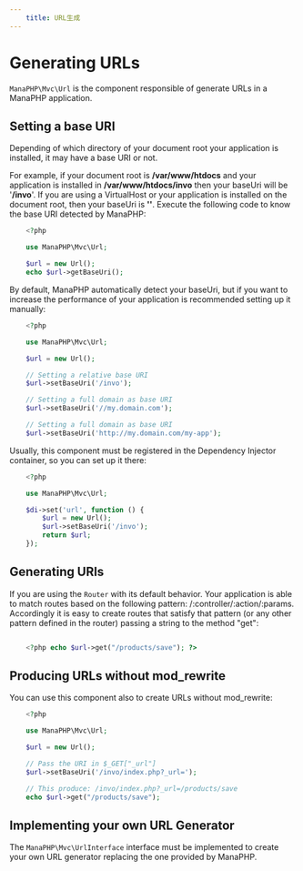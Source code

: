 ```yaml
---
    title: URL生成
---
```


# Generating URLs
`ManaPHP\Mvc\Url` is the component responsible of generate URLs in a ManaPHP application.

## Setting a base URI
Depending of which directory of your document root your application is installed, it may have a base URI or not.

For example, if your document root is **/var/www/htdocs** and your application is installed in **/var/www/htdocs/invo** then your
baseUri will be '**/invo**'. If you are using a VirtualHost or your application is installed on the document root, then your baseUri is **''**.
Execute the following code to know the base URI detected by ManaPHP:

```php
    <?php

    use ManaPHP\Mvc\Url;

    $url = new Url();
    echo $url->getBaseUri();
```
By default, ManaPHP automatically detect your baseUri, but if you want to increase the performance of your application is recommended setting up it manually:

```php
    <?php

    use ManaPHP\Mvc\Url;

    $url = new Url();

    // Setting a relative base URI
    $url->setBaseUri('/invo');

    // Setting a full domain as base URI
    $url->setBaseUri('//my.domain.com');

    // Setting a full domain as base URI
    $url->setBaseUri('http://my.domain.com/my-app');
```

Usually, this component must be registered in the Dependency Injector container, so you can set up it there:

```php
    <?php

    use ManaPHP\Mvc\Url;

    $di->set('url', function () {
        $url = new Url();
        $url->setBaseUri('/invo');
        return $url;
    });
```
## Generating URIs
If you are using the `Router` with its default behavior. Your application is able to match routes based on the
following pattern: /:controller/:action/:params. Accordingly it is easy to create routes that satisfy that pattern (or any other
pattern defined in the router) passing a string to the method "get":

```php

    <?php echo $url->get("/products/save"); ?>
```
## Producing URLs without mod_rewrite
You can use this component also to create URLs without mod_rewrite:

```php
    <?php

    use ManaPHP\Mvc\Url;

    $url = new Url();

    // Pass the URI in $_GET["_url"]
    $url->setBaseUri('/invo/index.php?_url=');

    // This produce: /invo/index.php?_url=/products/save
    echo $url->get("/products/save");
```
## Implementing your own URL Generator
The `ManaPHP\Mvc\UrlInterface` interface must be implemented to create your own URL generator replacing the one provided by ManaPHP.